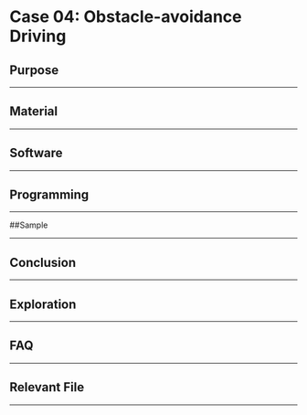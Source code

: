 # Case 04: Obstacle-avoidance Driving 

## Purpose 
---


## Material 
---







## Software
---



## Programming
---




##Sample

---

## Conclusion
---


## Exploration

---


## FAQ

---


## Relevant File

---

